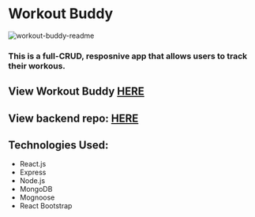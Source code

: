 # Workout Buddy
![workout-buddy-readme](https://github.com/pourroymatt750/workout-buddy/assets/69867050/a76ec233-9072-40b1-a1a2-5050cc2b035e)

### This is a full-CRUD, resposnive app that allows users to track their workous.

## View Workout Buddy [HERE](https://workout-buddy-tzli.onrender.com/)
## View backend repo: [HERE](https://github.com/pourroymatt750/workout-buddy-backend)

## Technologies Used:
- React.js
- Express
- Node.js
- MongoDB
- Mognoose
- React Bootstrap
